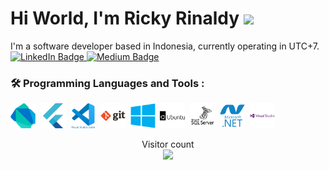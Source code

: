 <!-- <div id="header" align="center">
  <img src="https://media.giphy.com/media/M9gbBd9nbDrOTu1Mqx/giphy.gif" width="100"/>
</div> -->
<h1 align="left">
  Hi World, I'm Ricky Rinaldy
  <img src="https://media.giphy.com/media/hvRJCLFzcasrR4ia7z/giphy.gif" width="7px"/>
</h1>
I'm a software developer based in Indonesia, currently operating in UTC+7.

<div id="badges" align="left">
  <a href="https://www.linkedin.com/in/rickyrinaldy/">
    <img src="https://img.shields.io/badge/LinkedIn-blue?style=for-the-badge&logo=linkedin&logoColor=white" alt="LinkedIn Badge"/>
  </a> 
  <a href="https://medium.com/@R2Develop">
    <img src="https://img.shields.io/badge/Medium-black?style=for-the-badge&logo=medium&logoColor=white" alt="Medium Badge"/>
  </a>  
</div>

<!-- <div align="center">
  <img src="https://media.giphy.com/media/dWesBcTLavkZuG35MI/giphy.gif" width="600" height="300"/>
</div> -->

<!-- --- -->
<!-- ### :man_technologist: About Me :
I am a Software Developer <img src="https://media.giphy.com/media/3oEduOg2WVGU1atrFe/giphy.gif" width="30"> from Indonesia. -->
<!-- ### :man_technologist: About Me : -->
### :hammer_and_wrench: Programming Languages and Tools :
<div>
  <img src="https://github.com/devicons/devicon/blob/master/icons/dart/dart-original.svg" title="dart" alt="dart" width="40" height="40"/>&nbsp;
  <img src="https://github.com/devicons/devicon/blob/master/icons/flutter/flutter-original.svg" title="flutter" alt="flutter" width="40" height="40"/>&nbsp;
  <img src="https://github.com/devicons/devicon/blob/master/icons/vscode/vscode-original-wordmark.svg" title="vscode" alt="vscode" width="40" height="40"/>&nbsp;
  <img src="https://github.com/devicons/devicon/blob/master/icons/git/git-original-wordmark.svg" title="git" alt="git" width="40" height="40"/>&nbsp;
  <img src="https://github.com/devicons/devicon/blob/master/icons/windows8/windows8-original.svg" title="windows" alt="windows" width="40" height="40"/>&nbsp;
  <img src="https://github.com/devicons/devicon/blob/master/icons/ubuntu/ubuntu-plain-wordmark.svg" title="ubuntu" alt="ubuntu" width="40" height="40"/>&nbsp;
  <img src="https://github.com/devicons/devicon/blob/master/icons/microsoftsqlserver/microsoftsqlserver-plain-wordmark.svg" title="sqlserver" alt="sqlserver" width="40" height="40"/>&nbsp;
  <img src="https://github.com/devicons/devicon/blob/master/icons/dot-net/dot-net-plain-wordmark.svg" title="dotnet" alt="dotnet" width="40" height="40"/>&nbsp;
  <img src="https://github.com/devicons/devicon/blob/master/icons/visualstudio/visualstudio-plain-wordmark.svg" title="visualstudio" alt="visualstudio" width="40" height="40"/>&nbsp;
</div>
<!-- --- -->

<p align="center"> 
  Visitor count<br>
  <img src="https://profile-counter.glitch.me/ricky-blip/count.svg" />
</p>
